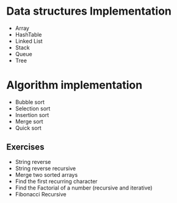 # Data structures Implementation
* Array
* HashTable
* Linked List
* Stack
* Queue
* Tree

# Algorithm implementation
* Bubble sort
* Selection sort
* Insertion sort
* Merge sort
* Quick sort


## Exercises
* String reverse
* String reverse recursive
* Merge two sorted arrays
* Find the first recurring character
* Find the Factorial of a number (recursive and iterative)
* Fibonacci Recursive